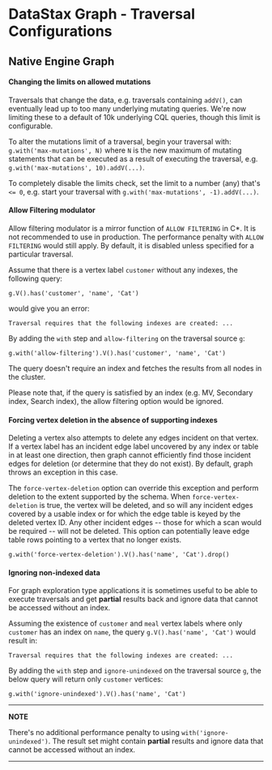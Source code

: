 # DataStax Graph - Traversal Configurations

## Native Engine Graph

#### Changing the limits on allowed mutations

Traversals that change the data, e.g. traversals containing `addV()`, can
eventually lead up to too many underlying mutating queries. We're now
limiting these to a default of 10k underlying CQL queries, though this limit is
configurable.

To alter the mutations limit of a traversal, begin your traversal with:
`g.with('max-mutations', N)` where `N` is the new maximum of mutating statements
that can be executed as a result of executing the traversal, e.g.
`g.with('max-mutations', 10).addV(...)`.

To completely disable the limits check, set the limit to a number (any) that's
`<= 0`, e.g. start your traversal with `g.with('max-mutations', -1).addV(...)`.


#### Allow Filtering modulator

Allow filtering modulator is a mirror function of `ALLOW FILTERING` in C*.
It is not recommended to use in production.
The performance penalty with `ALLOW FILTERING` would still apply.
By default, it is disabled unless specified for a particular traversal.

Assume that there is a vertex label `customer` without any indexes, the following query:
```
g.V().has('customer', 'name', 'Cat')
```
would give you an error:
```
Traversal requires that the following indexes are created: ...
```

By adding the `with` step and `allow-filtering` on the traversal source `g`:
```
g.with('allow-filtering').V().has('customer', 'name', 'Cat')
```
The query doesn't require an index and fetches the results from all nodes in the cluster.

Please note that, if the query is satisfied by an index (e.g. MV, Secondary index, Search index),
the allow filtering option would be ignored.

#### Forcing vertex deletion in the absence of supporting indexes

Deleting a vertex also attempts to delete any edges incident on that vertex.  If a vertex label has an incident edge label uncovered by any index or table in at least one direction, then graph cannot efficiently find those incident edges for deletion (or determine that they do not exist).  By default, graph throws an exception in this case.

The `force-vertex-deletion` option can override this exception and perform deletion to the extent supported by the schema.  When `force-vertex-deletion` is true, the vertex will be deleted, and so will any incident edges covered by a usable index or for which the edge table is keyed by the deleted vertex ID.  Any other incident edges -- those for which a scan would be required -- will not be deleted.  This option can potentially leave edge table rows pointing to a vertex that no longer exists.

```
g.with('force-vertex-deletion').V().has('name', 'Cat').drop()
```

#### Ignoring non-indexed data

For graph exploration type applications it is sometimes useful to be able to execute traversals and get **partial** results back and ignore data that cannot be accessed without an index.

Assuming the existence of `customer` and `meal` vertex labels where only `customer` has an index on `name`, the query `g.V().has('name', 'Cat')` would result in:
```
Traversal requires that the following indexes are created: ...
```

By adding the `with` step and `ignore-unindexed` on the traversal source `g`, the below query will return only `customer` vertices:
```
g.with('ignore-unindexed').V().has('name', 'Cat')
```

---

**NOTE**

There's no additional performance penalty to using `with('ignore-unindexed')`. The result set might contain **partial** results and ignore data that cannot be accessed without an index.

---



